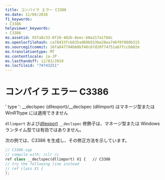 ```yaml
---
title: コンパイラ エラー C3386
ms.date: 11/04/2016
f1_keywords:
- C3386
helpviewer_keywords:
- C3386
ms.assetid: 93fa8c33-0f10-402b-8eec-b0a217a1f8dc
ms.openlocfilehash: ca78433fcb835ad60b553be28ea746f0f880b315
ms.sourcegitcommit: 16fa847794b60bf40c67d20f74751a67fccb602e
ms.translationtype: MT
ms.contentlocale: ja-JP
ms.lasthandoff: 12/03/2019
ms.locfileid: "74743251"
---
```

# <a name="compiler-error-c3386"></a>コンパイラ エラー C3386

' type ': __declspec (dllexport)/\__declspec (dllimport) はマネージ型または WinRTtype には適用できません

`dllimport` および[dllexport](../../cpp/dllexport-dllimport.md) `__declspec` 修飾子は、マネージ型または Windows ランタイム型では有効ではありません。

次の例では、C3386 を生成し、その修正方法を示しています。

```cpp
// C3386.cpp
// compile with: /clr /c
ref class __declspec(dllimport) X1 {   // C3386
// try the following line instead
// ref class X1 {
};
```

